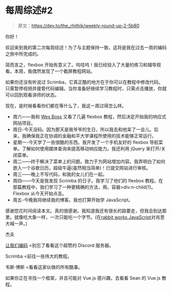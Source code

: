 # 每周综述#2

> 原文：<https://dev.to/the_rhithik/weekly-round-up-2-5b80>

你好！

欢迎来到我的第二次每周综述！为了与主题保持一致，这将是我在过去一周的编码之旅中所完成的。

简而言之，flexbox 开始有意义了。呜哇呜！我已经投入了大量的练习和辅导观看。本周，我偶然发现了一个截屏教程网站。

如果你还没有听说过 Scrimba，它真正酷的地方在于你可以在教程中修改代码。只需暂停视频并接管代码编辑。当你准备好继续学习教程时，只需点击播放，你就可以回到观看讲师的状态。

现在，是时候看看你们都在等什么了，我这一周过得怎么样。

*   周六——我和 [Wes Boss](https://flexbox.io/) 又看了几遍 flexbox 教程，然后决定开始我的响应式网站项目。
*   周日-今天没码。因为那天是我爷爷的生日，所以我去和他呆了一会儿。后来，我确保我正在协调的金融和平大学课程所使用的技术能够正常运行。
*   星期一-今天学了一些很酷的东西。我开发了一个手机友好的 flexbox 导航菜单。了解如何使用媒体查询来提高移动响应能力。我还利用 jQuery 来打开/关闭菜单。
*   周二——终于解决了菜单上的问题。致力于为网站增加内容。我弄明白了如何嵌入一个谷歌日历，超级牛逼(虽然相当简单)！已提交网站进行审核。
*   周三——晚上不写代码，和我的女儿们在一起。
*   周四——今天是我发现 Scrimba 的日子。我学习了他们的 flexbox 教程。在那篇教程中，我们学习了一种更精确的方法，用。容器>div:n-child(1)。Flexbox 从今天开始点击。
*   周五-今晚我将继续我的博客。我也打算开始学 JavaScript。

感谢您花时间阅读本文。真的很感谢。我知道我还有很长的路要走，但我会到达那里。就像吃大象一样，一次只能吃一个字节。(在[rabbit works JavaScript](https://www.youtube.com/results?search_query=rabbitwerks)对肖恩大喊一声。)

杰夫

[让我们编码](https://lets-code.info/) <别忘了看看这个超赞的 Discord 服务器。

Scrimba <前往一些伟大的教程。

韦斯·博斯 <看看这家伙做的所有酷事。

如果你正在寻找一个框架，并且可能对 Vue.js 感兴趣，去看看 Sean 的 Vue.js 教程。